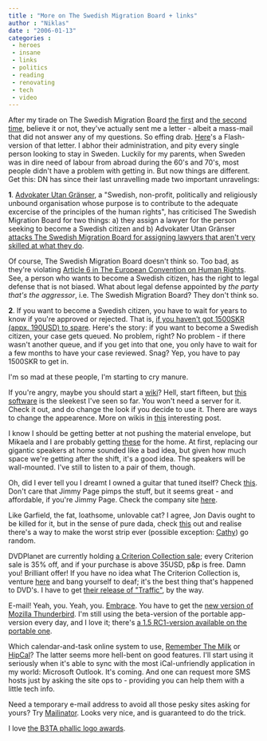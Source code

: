 ```yaml
---
title : "More on The Swedish Migration Board + links"
author : "Niklas"
date : "2006-01-13"
categories : 
 - heroes
 - insane
 - links
 - politics
 - reading
 - renovating
 - tech
 - video
---
```


After my tirade on The Swedish Migration Board [the first](https://niklasblog.com/?p=836) and [the second time](https://niklasblog.com/?p=839), believe it or not, they've actually sent me a letter - albeit a mass-mail that did not answer any of my questions. So effing drab. [Here](https://niklasblog.com/wp-content/2006-01-03.html)'s a Flash-version of that letter. I abhor their administration, and pity every single person looking to stay in Sweden. Luckily for my parents, when Sweden was in dire need of labour from abroad during the 60's and 70's, most people didn't have a problem with getting in. But now things are different. Get this: DN has since their last unravelling made two important unravelings:

**1**. [Advokater Utan Gränser](http://www.advokaterutangranser.org), a "Swedish, non-profit, politically and religiously unbound organisation whose purpose is to contribute to the adequate excercise of the principles of the human rights", has criticised The Swedish Migration Board for two things: a) they assign a lawyer for the person seeking to become a Swedish citizen and b) Advokater Utan Gränser [attacks The Swedish Migration Board for assigning lawyers that aren't very skilled at what they do](http://www.dn.se/DNet/jsp/polopoly.jsp?d=572&a=510856).

Of course, The Swedish Migration Board doesn't think so. Too bad, as they're violating [Article 6 in The European Convention on Human Rights](http://www.hri.org/docs/ECHR50.html#C.Art6). See, a person who wants to become a Swedish citizen, has the right to legal defense that is not biased. What about legal defense appointed by _the party that's the aggressor_, i.e. The Swedish Migration Board? They don't think so.

**2**. If you want to become a Swedish citizen, you have to wait for years to know if you're approved or rejected. That is, [if you haven't got 1500SKR (appx. 190USD) to spare](http://www.dn.se/DNet/jsp/polopoly.jsp?d=147&a=512673). Here's the story: if you want to become a Swedish citizen, your case gets queued. No problem, right? No problem - if there wasn't another queue, and if you get into that one, you only have to wait for a few months to have your case reviewed. Snag? Yep, you have to pay 1500SKR to get in.

I'm so mad at these people, I'm starting to cry manure.

If you're angry, maybe you should start a [wiki](http://answers.com/wiki)? Hell, start fifteen, but [this software](http://www.osmosoft.com) is the sleekest I've seen so far. You won't need a server for it. Check it out, and do change the look if you decide to use it. There are ways to change the appearence. More on wikis in [this](http://www.exceler8ion.com/2006/01/10/you-dont-know-tiddlywiki) interesting post.

I know I should be getting better at not pushing the material envelope, but Mikaela and I are probably getting [these](http://www.hifiklubben.com/se/produkter/hoegtalare/stativhoegtalare/detail/PODSPEAKERS_MiniPod_Hoegtalare.htm?id=1172&rv=2994#) for the home. At first, replacing our gigantic speakers at home sounded like a bad idea, but given how much space we're getting after the shift, it's a good idea. The speakers will be wall-mounted. I've still to listen to a pair of them, though.

Oh, did I ever tell you I dreamt I owned a guitar that tuned itself? Check [this](http://news.com.com/2300-11398_3-6001452-1.html). Don't care that Jimmy Page pimps the stuff, but it seems great - and affordable, if you're Jimmy Page. Check the company site [here](http://transperformance.com/perform/index2.htm).

Like Garfield, the fat, loathsome, unlovable cat? I agree, Jon Davis ought to be killed for it, but in the sense of pure dada, check [this](http://www.boingboing.net/2006/01/10/randomized_garfield_.html) out and realise there's a way to make the worst strip ever (possible exception: [Cathy](http://www.lambiek.net/artists/g/guisewite_cathy.htm)) go random.

DVDPlanet are currently holding [a Criterion Collection sale](http://www.dvdplanet.com/catspotlights/criterion.asp); every Criterion sale is 35% off, and if your purchase is above 35USD, p&p is free. Damn you! Brilliant offer! If you have no idea what The Criterion Collection is, venture [here](http://www.criterionco.com') and bang yourself to deaf; it's the best thing that's happened to DVD's. I have to get [their release of "Traffic"](http://www.criterionco.com/asp/release.asp?id=151), by the way.

E-mail! Yeah, you. Yeah, you. [Embrace](http://www.absolutelyrics.com/lyrics/view/embrace/yeah_you). You have to get the [new version of Mozilla Thunderbird](http://www.mozilla.com/thunderbird/releases/1.5.html). I'm still using the beta-version of the portable app-version every day, and I love it; there's [a 1.5 RC1-version available on the portable one](http://portableapps.com/apps/internet/email/portable_thunderbird/test).

Which calendar-and-task online system to use, [Remember The Milk](https://www.rememberthemilk.com) or [HipCal](http://www.hipcal.com)? The latter seems more hell-bent on good features. I'll start using it seriously when it's able to sync with the most iCal-unfriendly application in my world: Microsoft Outlook. It's coming. And one can request more SMS hosts just by asking the site ops to - providing you can help them with a little tech info.

Need a temporary e-mail address to avoid all those pesky sites asking for yours? Try [Mailinator](http://www.mailinator.com). Looks very nice, and is guaranteed to do the trick.

I love [the B3TA phallic logo awards](http://b3ta.com/features/phalliclogoawards).
